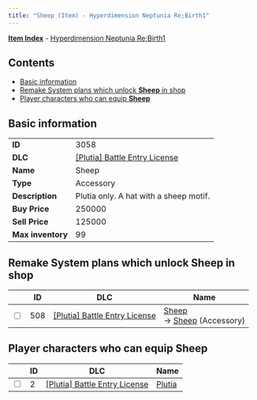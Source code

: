 ```yaml
---
title: "Sheep (Item) - Hyperdimension Neptunia Re;Birth1"
---
```


[**Item Index**](/neptunia/rb1/item/index.html) - [Hyperdimension Neptunia Re;Birth1](/neptunia/rb1)

## Contents

- [Basic information](#basic-information)
- [Remake System plans which unlock **Sheep** in shop](#remake-system-plans-which-unlock-sheep-in-shop)
- [Player characters who can equip **Sheep**](#player-characters-who-can-equip-sheep)

## Basic information

|   |   |
| -- | -- |
| **ID** | 3058 |
| **DLC** | [[Plutia] Battle Entry License](/neptunia/rb1/dlc/7-plutia.html) |
| **Name** | Sheep |
| **Type** | Accessory |
| **Description** | Plutia only. A hat with a sheep motif. |
| **Buy Price** | 250000 |
| **Sell Price** | 125000 |
| **Max inventory** | 99 |

## Remake System plans which unlock **Sheep** in shop

|    | ID | DLC | Name |
| -- | -- | --- | ---- |
| <input type="checkbox" id="rb1-remake-7-508" class="trackbox" /> | 508 | [[Plutia] Battle Entry License](/neptunia/rb1/dlc/7-plutia.html) | [Sheep](/neptunia/rb1/remake/7-508-sheep.html)<br />→ [Sheep](/neptunia/rb1/item/7-3058-sheep.html) (Accessory) |

## Player characters who can equip **Sheep**

|    | ID | DLC | Name |
| -- | -- | --- | ---- |
| <input type="checkbox" id="rb1-player-7-2" class="trackbox" /> | 2 | [[Plutia] Battle Entry License](/neptunia/rb1/dlc/7-plutia.html) | [Plutia](/neptunia/rb1/player/7-2-plutia.html) |